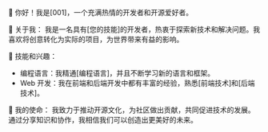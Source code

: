 👋 你好！我是[001]，一个充满热情的开发者和开源爱好者。

🚀 关于我：
我是一名具有[您的技能]的开发者，热衷于探索新技术和解决问题。我喜欢将创意转化为实际的项目，为世界带来有益的影响。

🌟 技能和兴趣：
- 编程语言：我精通[编程语言]，并且不断学习新的语言和框架。
- Web 开发：我在前端和后端开发中都有丰富的经验，熟悉[前端技术]和[后端技术]。

🌱 我的使命：
我致力于推动开源文化，为社区做出贡献，共同促进技术的发展。通过分享知识和协作，我相信我们可以创造出更美好的未来。

